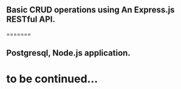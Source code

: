 
## Basic CRUD operations using An Express.js RESTful API.
=======
## Postgresql, Node.js application.

# to be continued...
